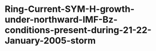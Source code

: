 # Ring-Current-SYM-H-growth-under-northward-IMF-Bz-conditions-present-during-21-22-January-2005-storm